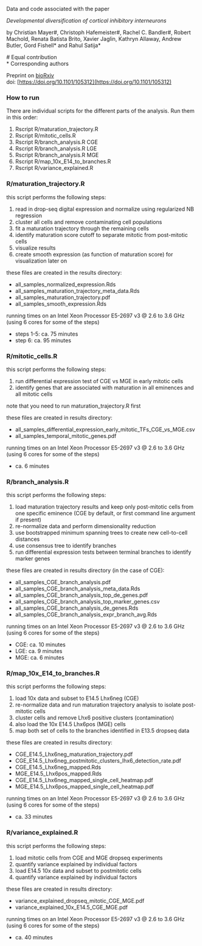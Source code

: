 Data and code associated with the paper 

*Developmental diversification of cortical inhibitory interneurons*

by Christian Mayer#, Christoph Hafemeister#, Rachel C. Bandler#, Robert Machold, Renata Batista Brito, Xavier Jaglin, Kathryn Allaway, Andrew Butler, Gord Fishell\* and Rahul Satija\*

\# Equal contribution  
\* Corresponding authors

Preprint on [bioRxiv](https://www.biorxiv.org/content/early/2017/09/13/105312)  
doi: [https://doi.org/10.1101/105312](https://doi.org/10.1101/105312)

### How to run

There are individual scripts for the different parts of the analysis. Run them in this order:

1. Rscript R/maturation_trajectory.R
2. Rscript R/mitotic_cells.R
3. Rscript R/branch_analysis.R CGE
4. Rscript R/branch_analysis.R LGE
5. Rscript R/branch_analysis.R MGE
6. Rscript R/map_10x_E14_to_branches.R
7. Rscript R/variance_explained.R

### R/maturation_trajectory.R

this script performs the following steps:  

1. read in drop-seq digital expression and normalize using regularized NB regression  
2. cluster all cells and remove contaminating cell populations  
3. fit a maturation trajectory through the remaining cells  
4. identify maturation score cutoff to separate mitotic from post-mitotic cells  
5. visualize results  
6. create smooth expression (as function of maturation score) for visualization later on  

these files are created in the results directory:  

* all\_samples\_normalized\_expression.Rds  
* all\_samples\_maturation\_trajectory\_meta\_data.Rds  
* all\_samples\_maturation\_trajectory.pdf  
* all\_samples\_smooth\_expression.Rds  

running times on an Intel Xeon Processor E5-2697 v3 @ 2.6 to 3.6 GHz
(using 6 cores for some of the steps)  

* steps 1-5: ca. 75 minutes
* step 6: ca. 95 minutes

### R/mitotic_cells.R

this script performs the following steps:

1. run differential expression test of CGE vs MGE in early mitotic cells
2. identify genes that are associated with maturation in all eminences and all mitotic cells

note that you need to run maturation_trajectory.R first

these files are created in results directory:

* all\_samples\_differential\_expression\_early\_mitotic\_TFs\_CGE\_vs\_MGE.csv
* all\_samples\_temporal\_mitotic\_genes.pdf

running times on an Intel Xeon Processor E5-2697 v3 @ 2.6 to 3.6 GHz
(using 6 cores for some of the steps)

* ca. 6 minutes

### R/branch_analysis.R

this script performs the following steps:

1. load maturation trajectory results and keep only post-mitotic cells from
   one specific eminence (CGE by default, or first command line argument if present)
2. re-normalize data and perform dimensionality reduction
3. use bootstrapped minimum spanning trees to create new cell-to-cell distances
4. use consensus tree to identify branches
5. run differential expression tests between terminal branches to identify marker genes

these files are created in results directory (in the case of CGE):

* all\_samples\_CGE\_branch\_analysis.pdf
* all\_samples\_CGE\_branch\_analysis\_meta\_data.Rds
* all\_samples\_CGE\_branch\_analysis\_top\_de\_genes.pdf
* all\_samples\_CGE\_branch\_analysis\_top\_marker\_genes.csv
* all\_samples\_CGE\_branch\_analysis\_de\_genes.Rds
* all\_samples\_CGE\_branch\_analysis\_expr\_branch\_avg.Rds


running times on an Intel Xeon Processor E5-2697 v3 @ 2.6 to 3.6 GHz
(using 6 cores for some of the steps)

* CGE: ca. 10 minutes
* LGE: ca. 9 minutes
* MGE: ca. 6 minutes

### R/map_10x_E14_to_branches.R

this script performs the following steps:

1. load 10x data and subset to E14.5 Lhx6neg (CGE)  
2. re-normalize data and run maturation trajectory analysis to isolate post-mitotic cells  
3. cluster cells and remove Lhx6 positive clusters (contamination)  
4. also load the 10x E14.5 Lhx6pos (MGE) cells  
5. map both set of cells to the branches identified in E13.5 dropseq data  

these files are created in results directory:

* CGE\_E14.5\_Lhx6neg\_maturation\_trajectory.pdf
* CGE\_E14.5\_Lhx6neg\_postmitotic\_clusters\_lhx6\_detection\_rate.pdf
* CGE\_E14.5\_Lhx6neg\_mapped.Rds
* MGE\_E14.5\_Lhx6pos\_mapped.Rds
* CGE\_E14.5\_Lhx6neg\_mapped\_single\_cell\_heatmap.pdf
* MGE\_E14.5\_Lhx6pos\_mapped\_single\_cell\_heatmap.pdf

running times on an Intel Xeon Processor E5-2697 v3 @ 2.6 to 3.6 GHz
(using 6 cores for some of the steps)

*  ca. 33 minutes

### R/variance_explained.R

this script performs the following steps:

1. load mitotic cells from CGE and MGE dropseq experiments
2. quantify variance explained by individual factors
3. load E14.5 10x data and subset to postmitotic cells
4. quantify variance explained by individual factors

these files are created in results directory:

* variance\_explained\_dropseq\_mitotic\_CGE\_MGE.pdf
* variance\_explained\_10x\_E14.5\_CGE\_MGE.pdf

running times on an Intel Xeon Processor E5-2697 v3 @ 2.6 to 3.6 GHz
(using 6 cores for some of the steps)

* ca. 40 minutes
